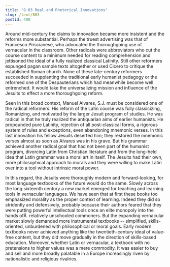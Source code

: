 ```yaml
---
title: "8.03 Real and Rhetorical Innovations"
slug: /text/803
postid: 400
---
```

Around mid-century the claims to innovation became more insistent and the reforms more substantial. Perhaps the truest advertising was that of Francesco Priscianese, who advocated the thoroughgoing use of vernacular in the classroom. Other radicals were abbreviators who cut the course content to a minimum needed for reading comprehension and jettisoned the ideal of a fully realized classical Latinity. Still other reformers expunged pagan sample texts altogether or used Cicero to critique the established Roman church. None of these late-century reformers succeeded in supplanting the traditional early humanist pedagogy or the reformed one of the Despauterians which had meanwhile become well entrenched. It would take the universalizing mission and influence of the Jesuits to effect a more thoroughgoing reform.

Seen in this broad context, Manuel Alvares, S.J. must be considered one of the radical reformers. His reform of the Latin course was fully classicizing, Romanizing, and motivated by the larger Jesuit program of studies. He was radical in that he truly realized the antiquarian aims of earlier humanists. He propounded pure Latinity, rejection of all post-classical forms, a rigorous system of rules and exceptions, even abandoning mnemonic verses. In this last innovation his fellow Jesuits deserted him; they restored the mnemonic verses almost as soon as Alvares was in his grave. But his grammar achieved another radical goal that had not been part of the humanist program, divorcing Latin from Christian literature and from the long-held idea that Latin grammar was a moral art in itself. The Jesuits had their own, more philosophical approach to morals and they were willing to make Latin over into a tool without intrinsic moral power.

In this regard, the Jesuits were thoroughly modern and forward-looking, for most language textbooks of the future would do the same. Slowly across the long sixteenth century a new market emerged for teaching and learning tools in vernacular languages. We have seen that at first these books too emphasized morality as the proper context of learning. Indeed they did so stridently and defensively, probably because their authors feared that they were putting powerful intellectual tools once an elite monopoly into the hands ofÂ  relatively unschooled commoners. But the expanding vernacular market slowly demanded more instrumental textbooks -- simplified, skills-oriented, unburdened with philosophical or moral goals. Early modern textbooks never achieved anything like the twentieth-century ideal of value-free content, but they did move gradually in the direction of skills-based education. Moreover, whether Latin or vernacular, a textbook with no pretensions to higher values was a mere commodity. It was easier to buy and sell and more broadly palatable in a Europe increasingly riven by nationalistic and religious rivalries.

